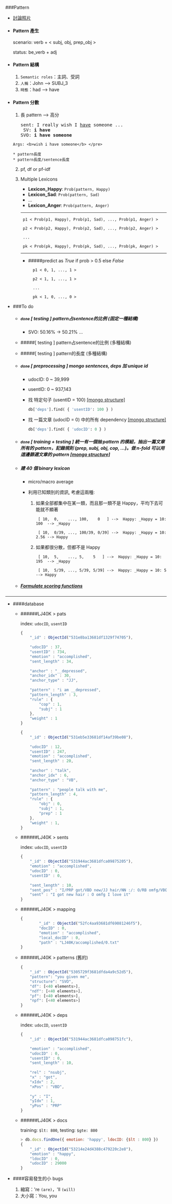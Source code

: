 ###Pattern

* [討論照片](img/discuss.jpg)

* #### Pattern 產生

	scenario: verb + \< subj, obj, prep_obj \>
	
	status: be_verb + adj
		

* #### Pattern 結構
	
	1. `Semantic roles`：主詞、受詞
	2. `人稱`：John --> SUBJ_3
	3. `時態`：had --> have

	
* #### Pattern 分數

	1. 長 pattern --> 高分

		<pre>sent: I really wish I <u>have</u> someone ...
	    SV: <b>i have</b>
	   SVO: <b>i have someone</b>
	  Args: <b>wish i have someone</b> </pre>
	  
	  * pattern長度
	  * pattern長度/sentence長度
		

	2. pf, df or pf-idf
 
	3. Multiple Lexicons
	
		* <b>Lexicon_Happy</b>: `Prob(pattern, Happy)`
		* <b>Lexicon_Sad</b>: `Prob(pattern, Sad)`
		* ...
		* <b>Lexicon_Anger</b>: `Prob(pattern, Anger)`
	
	
		---
		
			p1 < Prob(p1, Happy), Prob(p1, Sad), ..., Prob(p1, Anger) >
			
			p2 < Prob(p2, Happy), Prob(p2, Sad), ..., Prob(p2, Anger) >
			
			...
			
			pk < Prob(pk, Happy), Prob(pk, Sad), ..., Prob(pk, Anger) >
		
		
		---
		
		* #####predict as _True_ if prob > 0.5 else _False_
		
				p1 < 0, 1, ..., 1 >
	
				p2 < 1, 1, ..., 1 >		
	
				...

				pk < 1, 0, ..., 0 >	

* ###To do

	* ##### `done` [ testing ] pattern占sentence的比例 (固定一種結構)  
		* SVO: 50.16% -> 50.21% ... 
	
	* #####[ testing ] pattern占sentence的比例 (多種結構)

	* #####[ testing ] pattern的長度 (多種結構) 

	* ##### `done` [ preprocessing ] mongo sentences, deps 加 unique id
	
		* udocID: 0 ~ 39,999
		* usentID: 0 ~ 937,143

		* 找 特定句子 (usentID = 100) [\[mongo structure\]](pattern.md#lj40k--sents)
			```python
			db['deps'].find( { 'usentID': 100 } )
			```

		* 找 一篇文章 (udocID = 0) 中的所有 dependency [\[mongo structure\]](pattern.md#lj40k--deps)
			```python
			db['deps'].find( { 'udocID': 0 } )
			```
	
	* ##### `done` [ training + testing ] 統一有一個抽 pattern 的模組，抽出一篇文章所有的 pattern，記錄規則 (prep, subj, obj, cop, ...)。做 n-fold 可以用這邊篩選文章的 pattern [\[mongo structure\]](pattern.md#lj40k--pats)

	* ##### 建 40 個 binary lexicon

		* micro/macro average
		
		* 利用已知類別的資訊, 考慮這兩種:
		
			1. 如果全部都集中在某一類，而且那一類不是 Happy，平均下去可能就不顯著	
			
					[ 10,  0,    ..., 100,    0   ] -->  Happy: _Happy = 10: 100  --> _Happy

					[ 10,  0/39, ..., 100/39, 0/39] -->  Happy: _Happy = 10: 2.56 --> Happy

			1. 如果都很分散，但都不是 Happy

					[ 10,  5,    ..., 5,    5   ] -->  Happy: _Happy = 10: 195  --> _Happy

					[ 10,  5/39, ..., 5/39, 5/39] -->  Happy: _Happy = 10: 5    --> Happy			

	* ##### [Formulate scoring functions](scoring.md)

--------------------------

* ####database

	* ######LJ40K > pats
	
		index: `udocID`, `usentID`

		```javascript
		{
			"_id" : ObjectId("531e8ba13681df1329f74705"),
			
			"udocID" : 37,
			"usentID" : 734,
			"emotion" : "accomplished",
			"sent_length" : 34,
			
			"anchor" : "__depressed",
			"anchor_idx" : 30,
			"anchor_type" : "JJ",
			
			"pattern" : "i am __depressed",
			"pattern_length" : 3,
			"rule" : {
				"cop" : 1,
				"subj" : 1
			},
			"weight" : 1
		}
		```
		```javascript
		{
			"_id" : ObjectId("531eb5e33681df14af39be08"),
			
			"udocID" : 12,
			"usentID" : 247,
			"emotion" : "accomplished",
			"sent_length" : 20,
			
			"anchor" : "talk",
			"anchor_idx" : 6,
			"anchor_type" : "VB",
			
			"pattern" : "people talk with me",
			"pattern_length" : 4,
			"rule" : {
				"obj" : 0,
				"subj" : 1,
				"prep" : 1
			},
			"weight" : 1,
		}
		```

	* ######LJ40K > sents
	
		index: `udocID`, `usentID`

		```javascript
		{
			"_id" : ObjectId("531944ac3681dfca09875205"),
			"emotion" : "accomplished",
			"udocID" : 0,
			"usentID" : 0,
			
			"sent_length" : 10,
			"sent_pos" : "I/PRP got/VBD new/JJ hair/NN :/: O/RB omfg/VBG I/PRP love/VBP it/PRP",
			"sent" : "I got new hair : O omfg I love it"
		}
		```
	* ######LJ40K > mapping

		```javascript
		{
		        "_id" : ObjectId("52fc4aa93681df69081246f5"),
		        "docID" : 0,
		        "emotion" : "accomplished",
		        "local_docID" : 0,
		        "path" : "LJ40K/accomplished/0.txt"
		}
		```
	* ######LJ40K > patterns (舊的)
	
		```javascript
		{
			"_id" : ObjectId("5305729f3681dfda4a9c52d5"),
			"pattern": "you given me",
			"structure": "SVO",
			"df": [<40 elements>],
			"ndf": [<40 elements>],
			"pf": [<40 elements>],
			"npf": [<40 elements>]
		}
		```
	* ######LJ40K > deps
	
		index: `udocID`, `usentID`
	
		```javascript
		{
			"_id" : ObjectId("531944ac3681dfca098751fc"),
			
			"emotion" : "accomplished",
			"udocID" : 0,
			"usentID" : 0,
			"sent_length" : 10,
				
			"rel" : "nsubj",
			"x" : "got",
			"xIdx" : 2,
			"xPos" : "VBD",
			
			"y" : "I",
			"yIdx" : 1,
			"yPos" : "PRP"
		}
		```
		
	* ######LJ40K > docs
		
		training: `$lt: 800`, testing: `$gte: 800`
	
		```javascript
		> db.docs.findOne({ emotion: 'happy', ldocID: {$lt : 800} })
		{
			"_id" : ObjectId("53214e24d4388c479220c2e8"),
			"emotion" : "happy",
			"ldocID" : 0,
			"udocID" : 29000
		}
		```
* ####容易發生的小 bugs
	

	1. 縮寫：'re `(are)`，'ll `(will)`
	2. 大小寫：You, you


